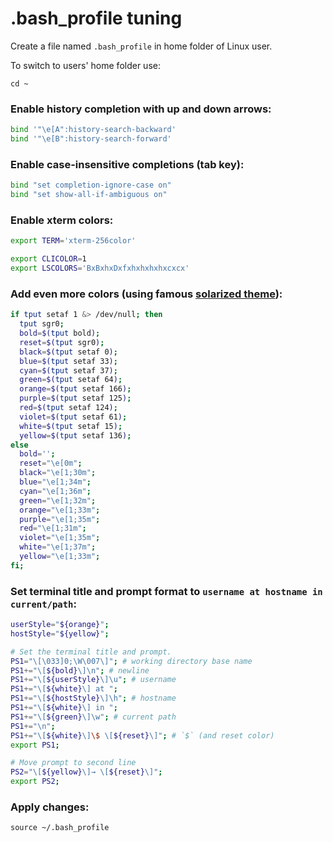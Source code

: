 .bash_profile tuning
======

Create a file named `.bash_profile` in home folder of Linux user.

To switch to users' home folder use:
```shell
cd ~
```

### Enable history completion with up and down arrows:
```bash
bind '"\e[A":history-search-backward'
bind '"\e[B":history-search-forward'
```

### Enable case-insensitive completions (tab key):
```bash
bind "set completion-ignore-case on"
bind "set show-all-if-ambiguous on"
```

### Enable xterm colors:
```bash
export TERM='xterm-256color'

export CLICOLOR=1
export LSCOLORS='BxBxhxDxfxhxhxhxhxcxcx'
```

### Add even more colors (using famous [solarized theme](http://git.io/solarized-colors)):
```bash
if tput setaf 1 &> /dev/null; then
  tput sgr0;
  bold=$(tput bold);
  reset=$(tput sgr0);
  black=$(tput setaf 0);
  blue=$(tput setaf 33);
  cyan=$(tput setaf 37);
  green=$(tput setaf 64);
  orange=$(tput setaf 166);
  purple=$(tput setaf 125);
  red=$(tput setaf 124);
  violet=$(tput setaf 61);
  white=$(tput setaf 15);
  yellow=$(tput setaf 136);
else
  bold='';
  reset="\e[0m";
  black="\e[1;30m";
  blue="\e[1;34m";
  cyan="\e[1;36m";
  green="\e[1;32m";
  orange="\e[1;33m";
  purple="\e[1;35m";
  red="\e[1;31m";
  violet="\e[1;35m";
  white="\e[1;37m";
  yellow="\e[1;33m";
fi;
```

### Set terminal title and prompt format to `username at hostname in current/path`:
```bash
userStyle="${orange}";
hostStyle="${yellow}";

# Set the terminal title and prompt.
PS1="\[\033]0;\W\007\]"; # working directory base name
PS1+="\[${bold}\]\n"; # newline
PS1+="\[${userStyle}\]\u"; # username
PS1+="\[${white}\] at ";
PS1+="\[${hostStyle}\]\h"; # hostname
PS1+="\[${white}\] in ";
PS1+="\[${green}\]\w"; # current path
PS1+="\n";
PS1+="\[${white}\]\$ \[${reset}\]"; # `$` (and reset color)
export PS1;

# Move prompt to second line
PS2="\[${yellow}\]→ \[${reset}\]";
export PS2;
```

### Apply changes:
```shell
source ~/.bash_profile
```

